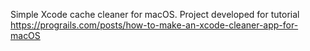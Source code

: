 Simple Xcode cache cleaner for macOS.
Project developed for tutorial https://prograils.com/posts/how-to-make-an-xcode-cleaner-app-for-macOS
